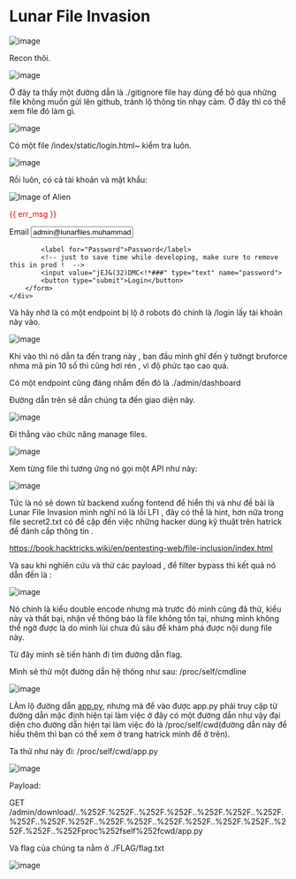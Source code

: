 # Lunar File Invasion

![image](static/1.png)

Recon thôi.

![image](static/2.png)

Ở đây ta thấy một đường dẫn là ./gitignore file hay dùng để bỏ qua những file không muốn gửi lên github, tránh lộ thông tin nhạy cảm. Ở đây thì có thể xem file đó làm gì.

![image](static/3.png)

Có một file /index/static/login.html~ kiểm tra luôn.

![image](static/4.png)

Rồi luôn, có cả tài khoản và mật khẩu:

<div>
<img src="" alt="Image of Alien">
<form action="{{url_for('index.login')}}" method="POST">
<!-- TODO: use proper clean CSS stylesheets bruh -->
<p style="color: red;"> {{ err_msg }} </p>
<input type="hidden" name="csrf_token" value="{{ csrf_token() }}" />
<label for="Email">Email</label>
<input value="admin@lunarfiles.muhammadali" type="text" name="email">

```
        <label for="Password">Password</label>
        <!-- just to save time while developing, make sure to remove this in prod !  -->
        <input value="jEJ&(32)DMC<!*###" type="text" name="password">
        <button type="submit">Login</button>
    </form>
</div>

```

Và hãy nhớ là có một endpoint bị lộ ở robots đó chính là /login lấy tài khoản này vào.

![image](static/5.png)

Khi vào thì nó dẫn ta đến trang này , ban đầu mình ghĩ đến ý tưởngt bruforce nhma mã pin 10 số thì cũng hơi rén , vì độ phức tạo cao quá.

Có một endpoint cũng đáng nhắm đến đó là ./admin/dashboard

Đường dẫn trên sẽ dẫn chúng ta đến giao diện này.

![image](static/6.png)

Đi thẳng vào chức năng manage files.

![image](static/7.png)

Xem từng file thì tương ứng nó gọi một API như này:

![image](static/8.png)

Tức là nó sẽ down từ backend xuống fontend để hiển thị và như đề bài là Lunar File Invasion mình nghĩ nó là lỗi LFI , đây có thể là hint, hơn nữa trong file secret2.txt có đề cập đến việc những hacker dùng kỹ thuật trên hatrick để đánh cắp thông tin .

https://book.hacktricks.wiki/en/pentesting-web/file-inclusion/index.html

Và sau khi nghiên cứu và thử các payload , để filter bypass thì kết quả nó dẫn đến là :

![image](static/9.png)

Nó chính là kiểu double encode nhưng mà trước đó mình cũng đã thử, kiểu này và thất bại, nhận về thông báo là file không tồn tại, nhưng mình không thể ngờ được là do mình lùi chưa đủ sâu để khám phá được nội dung file này.

Từ đây mình sẽ tiến hành đi tìm đường dẫn flag.

Mình sẽ thử một đường dẫn hệ thông như sau: /proc/self/cmdline

![image](static/10.png)

LÀm lộ đường dẫn [app.py](http://app.py), nhưng mà để vào được app.py phải truy cập từ đường dẫn mặc định hiện tại làm việc ở đây có một đường dẫn như vậy đại diện cho đường dẫn hiện tại làm việc đó là /proc/self/cwd(đường dẫn này để hiểu thêm thì bạn có thể xem ở trang hatrick mình để ở trên).

Ta thử như này đi: /proc/self/cwd/app.py

![image](static/11.png)

Payload:

GET /admin/download/..%252F.%252F..%252F.%252F..%252F.%252F..%252F.%252F..%252F.%252F..%252F.%252F..%252F.%252F..%252F.%252F..%252F.%252F..%252Fproc%252fself%252fcwd/app.py

Và flag của chúng ta nằm ở ./FLAG/flag.txt

![image](static/12.png)
